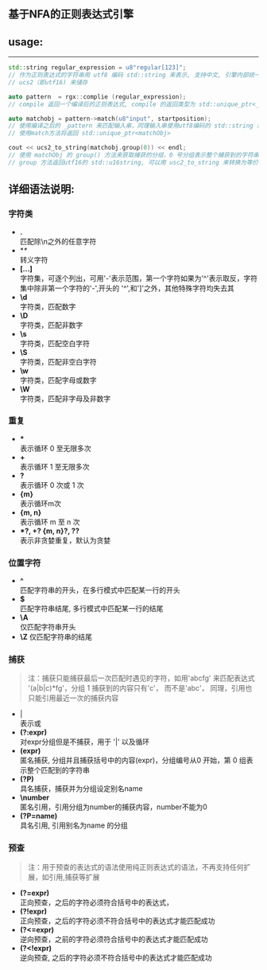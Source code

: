 
基于NFA的正则表达式引擎
---

usage:
--- 
---
```cpp
std::string regular_expression = u8"regular[123]";  
// 作为正则表达式的字符串用 utf8 编码 std::string 来表示, 支持中文, 引擎内部统一使用
// ucs2（即utf16) 来储存

auto pattern  = rgx::complie (regular_expression);
// compile 返回一个编译后的正则表达式, compile 的返回类型为 std::unique_ptr<_pattern>

auto matchobj = pattern->match(u8"input", startposition);
// 使用编译之后的 _pattern 来匹配输入串，同理输入串使用utf8编码的 std::string 来表示
// 使用match方法将返回 std::unique_ptr<matchObj>

cout << ucs2_to_string(matchobj.group(0)) << endl;
// 使用 matchObj 的 group() 方法来获取捕获的分组，0 号分组表示整个捕获到的字符串，
// group 方法返回utf16的 std::u16string, 可以用 usc2_to_string 来转换为等价的string
```




详细语法说明: 
---

### 字符类
-  **.**  
匹配除\n之外的任意字符
-  **\**  
转义字符
-  **[...]**  
字符集，可逐个列出，可用'-'表示范围，第一个字符如果为'^'表示取反，字符集中除非第一个字符的'-',开头的 '^',和']'之外，其他特殊字符均失去其           
-  **\d**  
字符类，匹配数字
-  **\D**  
字符类，匹配非数字
-  **\s**  
字符类，匹配空白字符
-  **\S**  
字符类，匹配非空白字符
-  **\w**  
字符类，匹配字母或数字
-  **\W**  
字符类，匹配非字母及非数字

### 重复 
-  <b>*</b>  
表示循环 0 至无限多次
-  **+**  
表示循环 1 至无限多次
-  **?**  
表示循环 0 次或 1 次
-  **{m}**  
表示循环m次
-  **{m, n}**  
表示循环 m 至 n 次
-  **\*?, +? {m, n}?, ??**  
表示非贪婪重复，默认为贪婪

### 位置字符 
-  **^**  
匹配字符串的开头，在多行模式中匹配某一行的开头
-  **$**  
匹配字符串结尾, 多行模式中匹配某一行的结尾
-  **\A**  
仅匹配字符串开头
-  **\Z**
仅匹配字符串的结尾

### 捕获
> 注：捕获只能捕获最后一次匹配时遇见的字符，如用'abcfg' 来匹配表达式 '(a|b|c)\*fg'，分组 1 捕获到的内容只有'c'， 而不是'abc'， 同理，引用也只能引用最近一次的捕获内容

- |  
表示或
-  **(?:expr)**  
对expr分组但是不捕获，用于 '|' 以及循环
-  **(expr)**  
匿名捕获, 分组并且捕获括号中的内容(expr)，分组编号从0 开始，第 0 组表示整个匹配到的字符串
-  **(?P<name>)**  
具名捕获，捕获并为分组设定别名name
-  **\number**  
匿名引用，引用分组为number的捕获内容，number不能为0
-  **(?P=name)**  
具名引用, 引用别名为name 的分组

### 预查
> 注：用于预查的表达式的语法使用纯正则表达式的语法，不再支持任何扩展，如引用,捕获等扩展

-  **(?=expr)**  
正向预查，之后的字符必须符合括号中的表达式，
-  **(?\!expr)**  
正向预查，之后的字符必须不符合括号中的表达式才能匹配成功
-  **(?<=expr)**  
逆向预查，之前的字符必须符合括号中的表达式才能匹配成功
-  **(?<\!expr)**  
逆向预查, 之后的字符必须不符合括号中的表达式才能匹配成功

